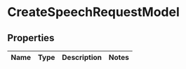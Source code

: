 

# CreateSpeechRequestModel

## Properties

Name | Type | Description | Notes
------------ | ------------- | ------------- | -------------




